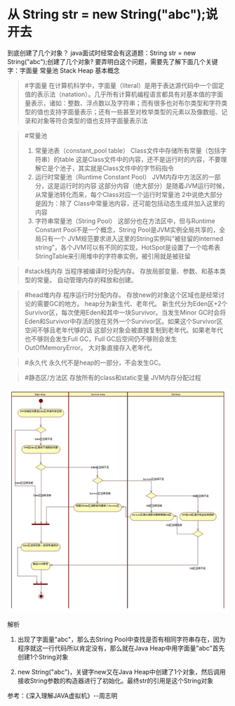 # 从 String str = new String("abc");说开去
<authorAndTime dateTime='2018-05-01 09:49:56'/>


到底创建了几个对象？
java面试时经常会有这道题：String str = new String("abc");创建了几个对象?
要弄明白这个问题，需要先了解下面几个关键字：字面量 常量池  Stack Heap
基本概念
> #字面量
> 在计算机科学中，字面量（literal）是用于表达源代码中一个固定值的表示法（natation）。几乎所有计算机编程语言都具有对基本值的字面量表示，诸如：整数、浮点数以及字符串；而有很多也对布尔类型和字符类型的值也支持字面量表示；还有一些甚至对枚举类型的元素以及像数组、记录和对象等符合类型的值也支持字面量表示法

> #常量池
> 1. 常量池表（constant_pool table）
  Class文件中存储所有常量（包括字符串）的table
  这是Class文件中的内容，还不是运行时的内容，不要理解它是个池子，其实就是Class文件中的字节码指令
> 2. 运行时常量池（Runtime Constant Pool）
  JVM内存中方法区的一部分，这是运行时的内容
  这部分内容（绝大部分）是随着JVM运行时候，从常量池转化而来，每个Class对应一个运行时常量池
  2中说绝大部分是因为：除了 Class中常量池内容，还可能包括动态生成并加入这里的内容
> 3. 字符串常量池（String Pool）
  这部分也在方法区中，但与Runtime Constant Pool不是一个概念，String Pool是JVM实例全局共享的，全局只有一个
  JVM规范要求进入这里的String实例叫“被驻留的interned string”，各个JVM可以有不同的实现，HotSpot是设置了一个哈希表StringTable来引用堆中的字符串实例，被引用就是被驻留

> #stack栈内存
> 当程序被编译时分配内存。
> 存放局部变量、参数、和基本类型的常量。
> 自动管理内存的释放和创建。

> #head堆内存
> 程序运行时分配内存。
> 存放new的对象这个区域也是经常讨论的需要GC的地方。
> heap分为新生代、老年代。
> 新生代分为Eden区+2个Survivor区，每次使用Eden和其中一块Survivor。当发生Minor GC时会将
Eden和Survivor中存活的放在另外一个Survivor区。如果这个Survivor区空间不够且老年代够的话
这部分对象会被直接复制到老年代。如果老年代也不够则会发生Full GC，Full GC后空间仍不够则会发生OutOfMemoryError。
> 大对象直接存入老年代。

> #永久代
> 永久代不是heap的一部分，不会发生GC。


> #静态区/方法区
> 存放所有的class和static变量
JVM内存分配过程
<img src="./java-memory.png" alt="java内存管理" >

解析
   1. 出现了字面量"abc"，那么去String Pool中查找是否有相同字符串存在，因为程序就这一行代码所以肯定没有，那么就在Java Heap中用字面量"abc"首先创建1个String对象

   2. new String("abc")，关键字new又在Java Heap中创建了1个对象，然后调用接收String参数的构造器进行了初始化。最终str的引用是这个String对象

参考：《深入理解JAVA虚拟机》--周志明
